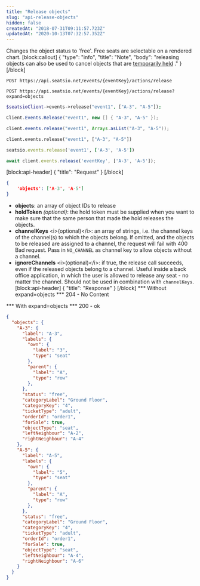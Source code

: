 ```yaml
---
title: "Release objects"
slug: "api-release-objects"
hidden: false
createdAt: "2018-07-31T09:11:57.723Z"
updatedAt: "2020-10-13T07:32:57.352Z"
---
```

Changes the object status to &#39;free&#39;. Free seats are selectable on a rendered chart.
[block:callout]
{
  &quot;type&quot;: &quot;info&quot;,
  &quot;title&quot;: &quot;Note&quot;,
  &quot;body&quot;: &quot;releasing objects can also be used to cancel objects that are [temporarily held](doc:api-temporarily-hold-objects) .&quot;
}
[/block]

```text
POST https://api.seatsio.net/events/{eventKey}/actions/release

POST https://api.seatsio.net/events/{eventKey}/actions/release?expand=objects
```
```php
$seatsioClient->events->release("event1", ["A-3", "A-5"]);
```
```csharp
Client.Events.Release("event1", new [] { "A-3", "A-5" });
```
```java
client.events.release("event1", Arrays.asList("A-3", "A-5"));
```
```python
client.events.release("event1", ["A-3", "A-5"])
```
```ruby
seatsio.events.release('event1', ['A-3', 'A-5'])
```
```javascript
await client.events.release('eventKey', ['A-3', 'A-5']);
```

[block:api-header]
{
  &quot;title&quot;: &quot;Request&quot;
}
[/block]

```json
{
    'objects': ['A-3', 'A-5']
}
```
* **objects**: an array of object IDs to release
* **holdToken** *(optional)*: the hold token must be supplied when you want to make sure that the same person that made the hold releases the objects.
* **channelKeys** &lt;i&gt;(optional)&lt;/i&gt;: an array of strings, i.e. the channel keys of the channel(s) to which the objects belong. If omitted, and the objects to be released are assigned to a channel, the request will fail with 400 Bad request. Pass in `NO_CHANNEL` as channel key to allow objects without a channel.
* **ignoreChannels** &lt;i&gt;(optional)&lt;/i&gt;: if true, the release call succeeds, even if the released objects belong to a channel. Useful inside a back office application, in which the user is allowed to release any seat - no matter the channel.
Should not be used in combination with `channelKeys`.
[block:api-header]
{
  &quot;title&quot;: &quot;Response&quot;
}
[/block]
*** Without expand=objects ***
204 - No Content

*** With expand=objects ***
200 - ok


```json
{
  "objects": {
    "A-3": {
      "label": "A-3",
      "labels": {
        "own": {
          "label": "3",
          "type": "seat"
        },
        "parent": {
          "label": "A",
          "type": "row"
        },
      },
      "status": "free",
      "categoryLabel": "Ground Floor",
      "categoryKey": "4",
      "ticketType": "adult",
      "orderId": "order1",
      "forSale": true,
      "objectType": "seat",
      "leftNeighbour": "A-2",
      "rightNeighbour": "A-4"
    },
    "A-5": {
      "label": "A-5",
      "labels": {
        "own": {
          "label": "5",
          "type": "seat"
        },
        "parent": {
          "label": "A",
          "type": "row"
        },
      },
      "status": "free",
      "categoryLabel": "Ground Floor",
      "categoryKey": "4",
      "ticketType": "adult",
      "orderId": "order1",
      "forSale": true,
      "objectType": "seat",
      "leftNeighbour": "A-4",
      "rightNeighbour": "A-6"
    }
  }
}
```
